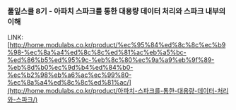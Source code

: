 ### 풀잎스쿨 8기 - 아파치 스파크를 통한 대용량 데이터 처리와 스파크 내부의 이해



LINK: [http://home.modulabs.co.kr/product/%ec%95%84%ed%8c%8c%ec%b9%98-%ec%8a%a4%ed%8c%8c%ed%81%ac%eb%a5%bc-%ed%86%b5%ed%95%9c-%eb%8c%80%ec%9a%a9%eb%9f%89-%eb%8d%b0%ec%9d%b4%ed%84%b0-%ec%b2%98%eb%a6%ac%ec%99%80-%ec%8a%a4%ed%8c%8c%ed%81%ac/](http://home.modulabs.co.kr/product/아파치-스파크를-통한-대용량-데이터-처리와-스파크/)